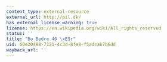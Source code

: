 ```yaml
---
content_type: external-resource
external_url: http://pil.dk/
has_external_license_warning: true
license: https://en.wikipedia.org/wiki/All_rights_reserved
status: ''
title: "Bo Bedre 40 \xE5r"
uid: 60e20498-7121-4c3d-8fe9-f5adcab7b6dd
wayback_url: ''
---
```

